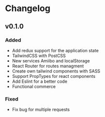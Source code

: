# Changelog

## v0.1.0

### Added

- Add redux support for the application state
- TailwindCSS with PostCSS
- New services Amiibo and localStorage
- React Router for routes managment
- Create own tailwind components with SASS
- Support PropTypes for react components
- Add Eslint for a better code
- Functional commerce

### Fixed

- Fix bug for multiple requests
